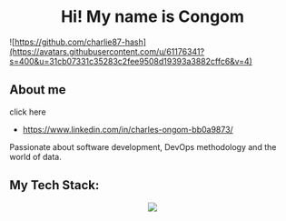 <h1 align="center">Hi! My name is Congom </h1>
<p align="center"> </p>


![https://github.com/charlie87-hash](https://avatars.githubusercontent.com/u/61176341?s=400&u=31cb07331c35283c2fee9508d19393a3882cffc6&v=4)


## About me
click here 
- https://www.linkedin.com/in/charles-ongom-bb0a9873/ 

Passionate about software development, DevOps methodology and the world of data.

##
## My Tech Stack:

<p align="center">
  <a href="#">
    <img src="https://skillicons.dev/icons?i=c,python,django,mysql,linux,docker,kubernetes&theme=light"/>
  </a>
</p>

##
